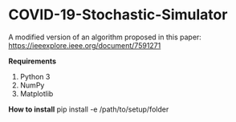 # COVID-19-Stochastic-Simulator
A modified version of an algorithm proposed in this paper:
https://ieeexplore.ieee.org/document/7591271

**Requirements**
1. Python 3
2. NumPy
3. Matplotlib

**How to install**
pip install -e /path/to/setup/folder
